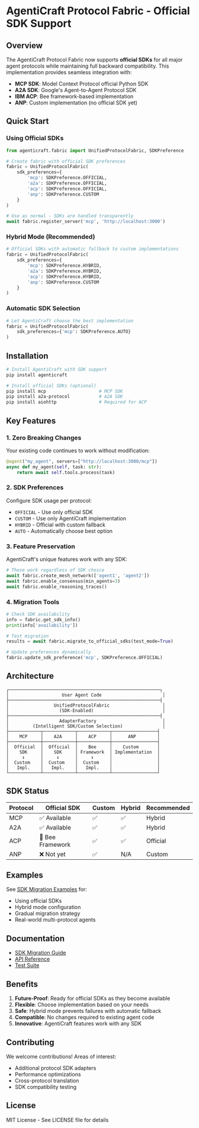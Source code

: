 # AgentiCraft Protocol Fabric - Official SDK Support

## Overview

The AgentiCraft Protocol Fabric now supports **official SDKs** for all major agent protocols while maintaining full backward compatibility. This implementation provides seamless integration with:

- **MCP SDK**: Model Context Protocol official Python SDK
- **A2A SDK**: Google's Agent-to-Agent Protocol SDK  
- **IBM ACP**: Bee framework-based implementation
- **ANP**: Custom implementation (no official SDK yet)

## Quick Start

### Using Official SDKs

```python
from agenticraft.fabric import UnifiedProtocolFabric, SDKPreference

# Create fabric with official SDK preferences
fabric = UnifiedProtocolFabric(
    sdk_preferences={
        'mcp': SDKPreference.OFFICIAL,
        'a2a': SDKPreference.OFFICIAL,
        'acp': SDKPreference.OFFICIAL,
        'anp': SDKPreference.CUSTOM
    }
)

# Use as normal - SDKs are handled transparently
await fabric.register_server('mcp', 'http://localhost:3000')
```

### Hybrid Mode (Recommended)

```python
# Official SDKs with automatic fallback to custom implementations
fabric = UnifiedProtocolFabric(
    sdk_preferences={
        'mcp': SDKPreference.HYBRID,
        'a2a': SDKPreference.HYBRID,
        'acp': SDKPreference.HYBRID,
        'anp': SDKPreference.CUSTOM
    }
)
```

### Automatic SDK Selection

```python
# Let AgentiCraft choose the best implementation
fabric = UnifiedProtocolFabric(
    sdk_preferences={'mcp': SDKPreference.AUTO}
)
```

## Installation

```bash
# Install AgentiCraft with SDK support
pip install agenticraft

# Install official SDKs (optional)
pip install mcp                    # MCP SDK
pip install a2a-protocol           # A2A SDK
pip install aiohttp                # Required for ACP
```

## Key Features

### 1. Zero Breaking Changes
Your existing code continues to work without modification:

```python
@agent("my_agent", servers=["http://localhost:3000/mcp"])
async def my_agent(self, task: str):
    return await self.tools.process(task)
```

### 2. SDK Preferences
Configure SDK usage per protocol:

- `OFFICIAL` - Use only official SDK
- `CUSTOM` - Use only AgentiCraft implementation
- `HYBRID` - Official with custom fallback
- `AUTO` - Automatically choose best option

### 3. Feature Preservation
AgentiCraft's unique features work with any SDK:

```python
# These work regardless of SDK choice
await fabric.create_mesh_network(['agent1', 'agent2'])
await fabric.enable_consensus(min_agents=3)
await fabric.enable_reasoning_traces()
```

### 4. Migration Tools

```python
# Check SDK availability
info = fabric.get_sdk_info()
print(info['availability'])

# Test migration
results = await fabric.migrate_to_official_sdks(test_mode=True)

# Update preferences dynamically
fabric.update_sdk_preference('mcp', SDKPreference.OFFICIAL)
```

## Architecture

```
┌─────────────────────────────────────────────────────────┐
│                    User Agent Code                       │
├─────────────────────────────────────────────────────────┤
│                 UnifiedProtocolFabric                    │
│                   (SDK-Enabled)                          │
├─────────────────────────────────────────────────────────┤
│                   AdapterFactory                         │
│         (Intelligent SDK/Custom Selection)               │
├────────────┬────────────┬────────────┬─────────────────┤
│    MCP     │    A2A     │    ACP     │      ANP        │
├────────────┼────────────┼────────────┼─────────────────┤
│  Official  │  Official  │    Bee     │    Custom       │
│    SDK     │    SDK     │ Framework  │ Implementation  │
│     ↕      │     ↕      │     ↕      │                 │
│  Custom    │  Custom    │  Custom    │                 │
│   Impl.    │   Impl.    │   Impl.    │                 │
└────────────┴────────────┴────────────┴─────────────────┘
```

## SDK Status

| Protocol | Official SDK | Custom | Hybrid | Recommended |
|----------|-------------|--------|--------|-------------|
| MCP | ✅ Available | ✅ | ✅ | Hybrid |
| A2A | ✅ Available | ✅ | ✅ | Hybrid |
| ACP | 🔧 Bee Framework | ✅ | ✅ | Official |
| ANP | ❌ Not yet | ✅ | N/A | Custom |

## Examples

See [SDK Migration Examples](./examples/fabric/sdk_migration_examples.py) for:
- Using official SDKs
- Hybrid mode configuration
- Gradual migration strategy
- Real-world multi-protocol agents

## Documentation

- [SDK Migration Guide](./agenticraft/fabric/adapters/SDK_MIGRATION_GUIDE.md)
- [API Reference](./agenticraft/fabric/adapters/)
- [Test Suite](./tests/fabric/test_sdk_integration.py)

## Benefits

1. **Future-Proof**: Ready for official SDKs as they become available
2. **Flexible**: Choose implementation based on your needs
3. **Safe**: Hybrid mode prevents failures with automatic fallback
4. **Compatible**: No changes required to existing agent code
5. **Innovative**: AgentiCraft features work with any SDK

## Contributing

We welcome contributions! Areas of interest:
- Additional protocol SDK adapters
- Performance optimizations
- Cross-protocol translation
- SDK compatibility testing

## License

MIT License - See LICENSE file for details
